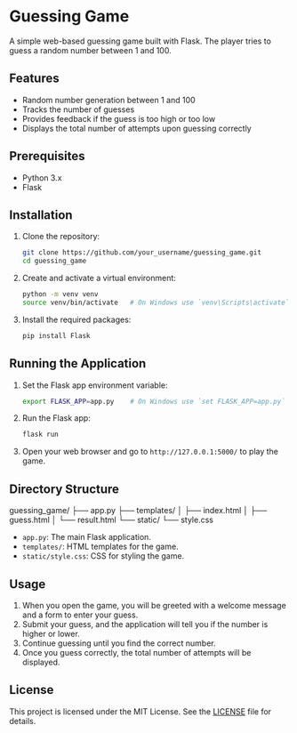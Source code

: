 # Guessing Game

A simple web-based guessing game built with Flask. The player tries to guess a random number between 1 and 100.

## Features

- Random number generation between 1 and 100
- Tracks the number of guesses
- Provides feedback if the guess is too high or too low
- Displays the total number of attempts upon guessing correctly

## Prerequisites

- Python 3.x
- Flask

## Installation

1. Clone the repository:
    ```sh
    git clone https://github.com/your_username/guessing_game.git
    cd guessing_game
    ```

2. Create and activate a virtual environment:
    ```sh
    python -m venv venv
    source venv/bin/activate   # On Windows use `venv\Scripts\activate`
    ```

3. Install the required packages:
    ```sh
    pip install Flask
    ```

## Running the Application

1. Set the Flask app environment variable:
    ```sh
    export FLASK_APP=app.py    # On Windows use `set FLASK_APP=app.py`
    ```

2. Run the Flask app:
    ```sh
    flask run
    ```

3. Open your web browser and go to `http://127.0.0.1:5000/` to play the game.

## Directory Structure

guessing_game/
├── app.py
├── templates/
│ ├── index.html
│ ├── guess.html
│ └── result.html
└── static/
└── style.css


- `app.py`: The main Flask application.
- `templates/`: HTML templates for the game.
- `static/style.css`: CSS for styling the game.

## Usage

1. When you open the game, you will be greeted with a welcome message and a form to enter your guess.
2. Submit your guess, and the application will tell you if the number is higher or lower.
3. Continue guessing until you find the correct number.
4. Once you guess correctly, the total number of attempts will be displayed.

## License

This project is licensed under the MIT License. See the [LICENSE](LICENSE) file for details.
